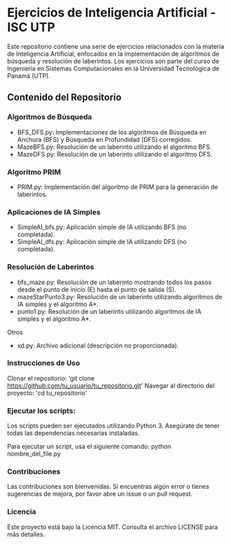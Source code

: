 # Ejercicios de Inteligencia Artificial - ISC UTP
Este repositorio contiene una serie de ejercicios relacionados con la materia de Inteligencia Artificial, enfocados en la implementación de algoritmos de búsqueda y resolución de laberintos. Los ejercicios son parte del curso de Ingeniería en Sistemas Computacionales en la Universidad Tecnológica de Panamá (UTP).

## Contenido del Repositorio
### Algoritmos de Búsqueda
- BFS_DFS.py: Implementaciones de los algoritmos de Búsqueda en Anchura (BFS) y Búsqueda en Profundidad (DFS) corregidos.
- MazeBFS.py: Resolución de un laberinto utilizando el algoritmo BFS.
- MazeDFS.py: Resolución de un laberinto utilizando el algoritmo DFS.

### Algoritmo PRIM
- PRIM.py: Implementación del algoritmo de PRIM para la generación de laberintos.

### Aplicaciones de IA Simples
- SimpleAI_bfs.py: Aplicación simple de IA utilizando BFS (no completada).
- SimpleAI_dfs.py: Aplicación simple de IA utilizando DFS (no completada).

### Resolución de Laberintos
- bfs_maze.py: Resolución de un laberinto mostrando todos los pasos desde el punto de inicio (E) hasta el punto de salida (S).
- mazeStarPunto3.py: Resolución de un laberinto utilizando algoritmos de IA simples y el algoritmo A*.
- punto1.py: Resolución de un laberinto utilizando algoritmos de IA simples y el algoritmo A*.

Otros
- xd.py: Archivo adicional (descripción no proporcionada).

### Instrucciones de Uso
Clonar el repositorio: 
'git clone https://github.com/tu_usuario/tu_repositorio.git'
Navegar al directorio del proyecto:
'cd tu_repositorio'

### Ejecutar los scripts:
Los scripts pueden ser ejecutados utilizando Python 3. Asegúrate de tener todas las dependencias necesarias instaladas.

Para ejecutar un script, usa el siguiente comando:
python nombre_del_file.py

### Contribuciones
Las contribuciones son bienvenidas. Si encuentras algún error o tienes sugerencias de mejora, por favor abre un issue o un pull request.

### Licencia
Este proyecto está bajo la Licencia MIT. Consulta el archivo LICENSE para más detalles.


